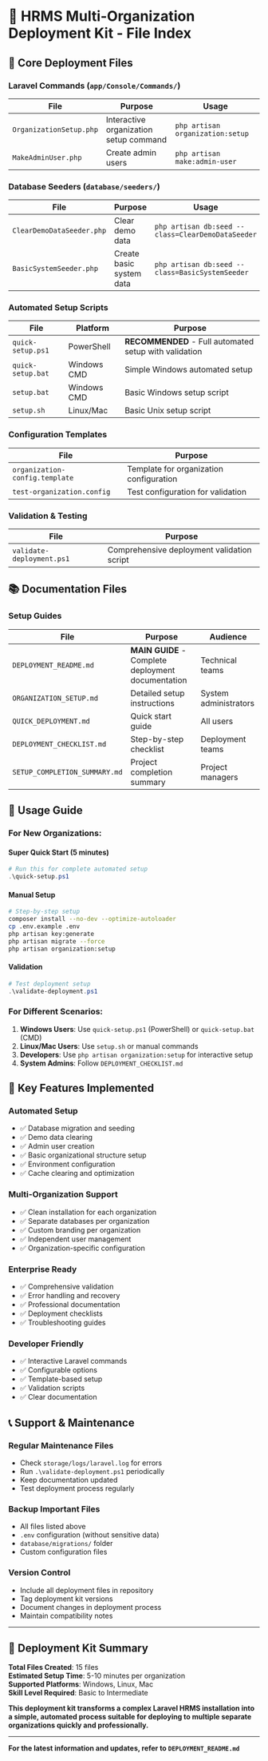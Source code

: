# 📁 HRMS Multi-Organization Deployment Kit - File Index

## 🚀 Core Deployment Files

### **Laravel Commands** (`app/Console/Commands/`)
| File | Purpose | Usage |
|------|---------|-------|
| `OrganizationSetup.php` | Interactive organization setup command | `php artisan organization:setup` |
| `MakeAdminUser.php` | Create admin users | `php artisan make:admin-user` |

### **Database Seeders** (`database/seeders/`)
| File | Purpose | Usage |
|------|---------|-------|
| `ClearDemoDataSeeder.php` | Clear demo data | `php artisan db:seed --class=ClearDemoDataSeeder` |
| `BasicSystemSeeder.php` | Create basic system data | `php artisan db:seed --class=BasicSystemSeeder` |

### **Automated Setup Scripts**
| File | Platform | Purpose |
|------|----------|---------|
| `quick-setup.ps1` | PowerShell | **RECOMMENDED** - Full automated setup with validation |
| `quick-setup.bat` | Windows CMD | Simple Windows automated setup |
| `setup.bat` | Windows CMD | Basic Windows setup script |
| `setup.sh` | Linux/Mac | Basic Unix setup script |

### **Configuration Templates**
| File | Purpose |
|------|---------|
| `organization-config.template` | Template for organization configuration |
| `test-organization.config` | Test configuration for validation |

### **Validation & Testing**
| File | Purpose |
|------|---------|
| `validate-deployment.ps1` | Comprehensive deployment validation script |

## 📚 Documentation Files

### **Setup Guides**
| File | Purpose | Audience |
|------|---------|----------|
| `DEPLOYMENT_README.md` | **MAIN GUIDE** - Complete deployment documentation | Technical teams |
| `ORGANIZATION_SETUP.md` | Detailed setup instructions | System administrators |
| `QUICK_DEPLOYMENT.md` | Quick start guide | All users |
| `DEPLOYMENT_CHECKLIST.md` | Step-by-step checklist | Deployment teams |
| `SETUP_COMPLETION_SUMMARY.md` | Project completion summary | Project managers |

## 🎯 Usage Guide

### **For New Organizations:**

#### **Super Quick Start (5 minutes)**
```powershell
# Run this for complete automated setup
.\quick-setup.ps1
```

#### **Manual Setup**
```bash
# Step-by-step setup
composer install --no-dev --optimize-autoloader
cp .env.example .env
php artisan key:generate
php artisan migrate --force
php artisan organization:setup
```

#### **Validation**
```powershell
# Test deployment setup
.\validate-deployment.ps1
```

### **For Different Scenarios:**

1. **Windows Users**: Use `quick-setup.ps1` (PowerShell) or `quick-setup.bat` (CMD)
2. **Linux/Mac Users**: Use `setup.sh` or manual commands
3. **Developers**: Use `php artisan organization:setup` for interactive setup
4. **System Admins**: Follow `DEPLOYMENT_CHECKLIST.md`

## 🔧 Key Features Implemented

### **Automated Setup**
- ✅ Database migration and seeding
- ✅ Demo data clearing
- ✅ Admin user creation
- ✅ Basic organizational structure setup
- ✅ Environment configuration
- ✅ Cache clearing and optimization

### **Multi-Organization Support**
- ✅ Clean installation for each organization
- ✅ Separate databases per organization
- ✅ Custom branding per organization
- ✅ Independent user management
- ✅ Organization-specific configuration

### **Enterprise Ready**
- ✅ Comprehensive validation
- ✅ Error handling and recovery
- ✅ Professional documentation
- ✅ Deployment checklists
- ✅ Troubleshooting guides

### **Developer Friendly**
- ✅ Interactive Laravel commands
- ✅ Configurable options
- ✅ Template-based setup
- ✅ Validation scripts
- ✅ Clear documentation

## 📞 Support & Maintenance

### **Regular Maintenance Files**
- Check `storage/logs/laravel.log` for errors
- Run `.\validate-deployment.ps1` periodically
- Keep documentation updated
- Test deployment process regularly

### **Backup Important Files**
- All files listed above
- `.env` configuration (without sensitive data)
- `database/migrations/` folder
- Custom configuration files

### **Version Control**
- Include all deployment files in repository
- Tag deployment kit versions
- Document changes in deployment process
- Maintain compatibility notes

---

## 🎉 Deployment Kit Summary

**Total Files Created**: 15 files  
**Estimated Setup Time**: 5-10 minutes per organization  
**Supported Platforms**: Windows, Linux, Mac  
**Skill Level Required**: Basic to Intermediate  

**This deployment kit transforms a complex Laravel HRMS installation into a simple, automated process suitable for deploying to multiple separate organizations quickly and professionally.**

---

**For the latest information and updates, refer to `DEPLOYMENT_README.md`**
